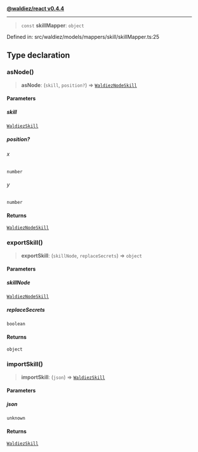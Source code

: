 [**@waldiez/react v0.4.4**](../../README.md)

***

> `const` **skillMapper**: `object`

Defined in: src/waldiez/models/mappers/skill/skillMapper.ts:25

## Type declaration

### asNode()

> **asNode**: (`skill`, `position?`) => [`WaldiezNodeSkill`](../type-aliases/WaldiezNodeSkill.md)

#### Parameters

##### skill

[`WaldiezSkill`](../classes/WaldiezSkill.md)

##### position?

###### x

`number`

###### y

`number`

#### Returns

[`WaldiezNodeSkill`](../type-aliases/WaldiezNodeSkill.md)

### exportSkill()

> **exportSkill**: (`skillNode`, `replaceSecrets`) => `object`

#### Parameters

##### skillNode

[`WaldiezNodeSkill`](../type-aliases/WaldiezNodeSkill.md)

##### replaceSecrets

`boolean`

#### Returns

`object`

### importSkill()

> **importSkill**: (`json`) => [`WaldiezSkill`](../classes/WaldiezSkill.md)

#### Parameters

##### json

`unknown`

#### Returns

[`WaldiezSkill`](../classes/WaldiezSkill.md)
